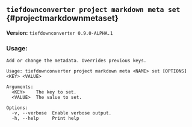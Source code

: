 ## `tiefdownconverter project markdown meta set` {#projectmarkdownmetaset}

**Version:** `tiefdownconverter 0.9.0-ALPHA.1`

### Usage:
```
Add or change the metadata. Overrides previous keys.

Usage: tiefdownconverter project markdown meta <NAME> set [OPTIONS] <KEY> <VALUE>

Arguments:
  <KEY>    The key to set.
  <VALUE>  The value to set.

Options:
  -v, --verbose  Enable verbose output.
  -h, --help     Print help
```

